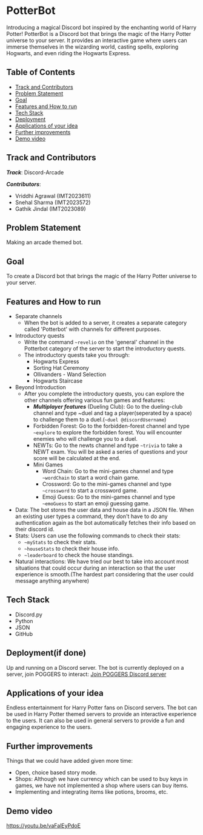 # PotterBot

Introducing a magical Discord bot inspired by the enchanting world of Harry Potter! PotterBot is a Discord bot that brings the magic of the Harry Potter universe to your server. It provides an interactive game where users can immerse themselves in the wizarding world, casting spells, exploring Hogwarts, and even riding the Hogwarts Express.

## Table of Contents

- [Track and Contributors](#Track-and-Contributors)
- [Problem Statement](#Problem-Statement)
- [Goal](#Goal)
- [Features and How to run](#Features-and-How-to-run)
- [Tech Stack](#Tech-Stack)
- [Deployment](#Deployment)
- [Applications of your idea](#Applications-of-your-idea)
- [Further improvements](#Further-improvements)
- [Demo video](#Demo-video)


## Track and Contributors
***Track***: Discord-Arcade

***Contributors***:

- Vriddhi Agrawal (IMT2023611)
- Snehal Sharma (IMT2023572)
- Gathik Jindal (IMT2023089)

## Problem Statement
Making an arcade themed bot.
## Goal
To create a Discord bot that brings the magic of the Harry Potter universe to your server.
## Features and How to run

- Separate channels
  - When the bot is added to a server, it creates a separate category called 'Potterbot' with channels for different purposes.
- Introductory quests
  - Write the command `~revelio` on the 'general' channel in the Potterbot category of the server to start the introductory quests.
  - The introductory quests take you through:
    - Hogwarts Express
    - Sorting Hat Ceremony
    - Ollivanders - Wand Selection
    - Hogwarts Staircase
- Beyond Introduction
   - After you complete the introductory quests, you can explore the other channels offering various fun games and features:
      - ***Multiplayer features*** (Dueling Club): Go to the dueling-club channel and type ~duel and tag a player(seperated by a space) to challenge them to a duel.(`~duel @discordUsername`)
      - Forbidden Forest: Go to the forbidden-forest channel and type `~explore` to explore the forbidden forest. You will encounter enemies who will challenge you to a duel.
      - NEWTs: Go to the newts channel and type `~trivia` to take a NEWT exam. You will be asked a series of questions and your score will be calculated at the end.
      - Mini Games
          - Word Chain: Go to the mini-games channel and type `~wordChain` to start a word chain game.
          - Crossword: Go to the mini-games channel and type `~crossword` to start a crossword game.
          - Emoji Guess: Go to the mini-games channel and type `~emoGuess` to start an emoji guessing game.
- Data: The bot stores the user data and house data in a JSON file. When an existing user types a command, they don't have to do any authentication again as the bot automatically fetches their info based on their discord id.
- Stats: Users can use the following commands to check their stats:
  - `~myStats` to check their stats.
  - `~houseStats` to check their house info.
  - `~leaderboard` to check the house standings.
- Natural interactions: We have tried our best to take into account most situations that could occur during an interaction so that the user experience is smooth.(The hardest part considering that the user could message anything anywhere)

## Tech Stack

- Discord.py
- Python
- JSON
- GitHub

## Deployment(if done)

Up and running on a Discord server. The bot is currently deployed on a server, join POGGERS to interact:
[Join POGGERS Discord server](https://discord.gg/rkyS7V2d)

## Applications of your idea

Endless entertainment for Harry Potter fans on Discord servers. The bot can be used in Harry Potter themed servers to provide an interactive experience to the users. It can also be used in general servers to provide a fun and engaging experience to the users.

## Further improvements

Things that we could have added given more time:
- Open, choice based story mode.
- Shops: Although we have currency which can be used to buy keys in games, we have not implemented a shop where users can buy items.
- Implementing and integrating items like potions, brooms, etc.

## Demo video

https://youtu.be/vaFalEyPdoE

